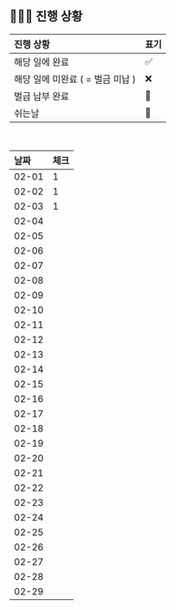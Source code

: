 ## 🧑🏻‍💻 진행 상황

| 진행 상황            | 표기  |
|:-----------------|:----|
| 해당 일에 완료      | ✅   |
| 해당 일에 미완료 ( = 벌금 미납 )    | ❌   |
| 벌급 납부 완료 | 🔺 |
| 쉬는날 | 🥳 |


<br>

| 날짜  | 체크 |
|:------|:----|
| 02-01 | 1 |
| 02-02 | 1 |
| 02-03 | 1 |
| 02-04 |  |
| 02-05 |  |
| 02-06 |  |
| 02-07 |  |
| 02-08 |  |
| 02-09 |  |
| 02-10 |  |
| 02-11 |  |
| 02-12 |  |
| 02-13 |  |
| 02-14 |  |
| 02-15 |  |
| 02-16 |  |
| 02-17 |  |
| 02-18 |  |
| 02-19 |  |
| 02-20 |  |
| 02-21 |  |
| 02-22 |  |
| 02-23 |  |
| 02-24 |  |
| 02-25 |  |
| 02-26 |  |
| 02-27 |  |
| 02-28 |  |
| 02-29 |  |
